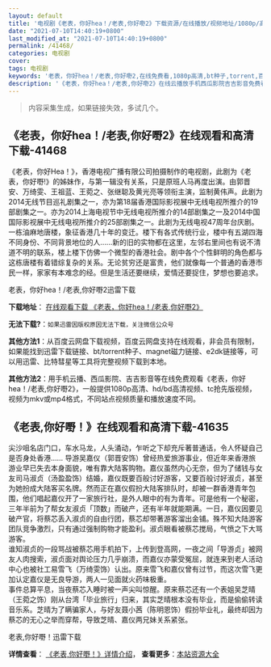```yaml
---
layout: default
title: '电视剧《老表，你好hea！/老表,你好嘢2》下载资源/在线播放/视频地址/1080p/高清/蓝光'
date: "2021-07-10T14:40:19+0800"
last_modified_at: "2021-07-10T14:40:19+0800"
permalink: /41468/
categories: 电视剧
cover:
tags: 电视剧
keywords: '老表，你好hea！/老表,你好嘢2,在线免费看,1080p高清,bt种子,torrent,百度云盘,magnet,磁力链,迅雷下载资源'
description: '《老表，你好hea！/老表,你好嘢2》在线云播放手机西瓜影院吉吉影音免费看，1080p高清bd/hd未删减完整版和tc抢先枪版，mkv/mp4格式，附带bt/torrent种子、magnet/磁力链、百度云盘、网盘资源迅雷下载链接'
---
```


>内容采集生成，如果链接失效，多试几个。


## 《老表，你好hea！/老表,你好嘢2》在线观看和高清下载-41468

《老表，你好Hea！》，香港电视广播有限公司拍摄制作的电视剧，此剧为《老表，你好嘢!》的姊妹作，与第一辑没有关系，只是原班人马再度出演。由郭晋安、万绮雯、王祖蓝、王菀之、张继聪及黄光亮等领衔主演，监制黄伟声。此剧为2014无线节目巡礼剧集之一，亦为第18届香港国际影视展中无线电视所推介的19部剧集之一。亦为2014上海电视节中无线电视所推介的14部剧集之一及2014中国国际影视展中无线电视所推介的25部剧集之一。此剧为无线电视47周年台庆剧。<br />一栋油麻地唐楼，象征香港几十年的变迁。楼下有各式传统行业，楼中有五湖四海不同身份、不同背景地位的人&hellip;…新的旧的实物都在这里，左邻右里间也有说不清道不明的联系，楼上楼下仿佛一个微型的香港社会。剧中各个个性鲜明的角色都与这栋唐楼有着错综复杂的关系。无论贫穷还是富贵，他们就像每一个普通的香港市民一样，家家有本难念的经。但是生活还要继续，爱情还要捉住，梦想也要追求。<!---剧情end--->


老表，你好hea！/老表,你好嘢2迅雷下载

**下载地址**： [在线观看下载 《老表，你好hea！/老表,你好嘢2》](https://www.993dy.com//vod-detail-id-10811.html) 


**无法下载?**：`如果迅雷因版权原因无法下载，关注微信公众号 `

**其他方法1**：从百度云网盘下载视频，百度云网盘支持在线观看，非会员有限制，如果能找到迅雷下载链接、bt/torrent种子、magnet磁力链接、e2dk链接等，可以用迅雷、比特彗星等工具将完整视频下载到本地。

**其他方法2**：用手机云播、西瓜影院、吉吉影音等在线免费观看《老表，你好hea！/老表,你好嘢2》，一般提供1080p高清、hd/bd高清视频、tc抢先版视频，视频为mkv或mp4格式，不同站点视频质量和播放速度不同。


## 《老表,你好嘢！》在线观看和高清下载-41635

尖沙咀名店门口，车水马龙，人头涌动，乍听之下却充斥著普通话，令人怀疑自己是否身处香港&hellip;… 导游吴嘉仪（郭晋安饰）曾经热爱旅游事业，但近年来香港旅游业早已失去本身面貌，唯有靠大陆客购物。嘉仪虽然内心无奈，但为了储钱与女友司马淑贞（汤盈盈饰）结婚，嘉仪既要百般讨好游客，又要百般讨好淑贞，甚至为她扮成大陆客买名牌。然而正在嘉仪假扮大陆客排队时，却被一群香港青年包围，他们唱起嘉仪开了一家旅行社，是外人眼中的有为青年。可是他有一个秘密，三年半前为了帮女友淑贞「顶数」而破产，还有半年就能期满。一日，嘉仪因要见破产官，将蔡芯丢入淑贞的自由行团，蔡芯却带著游客溜出金铺。殊不知大陆游客团队竞争激烈，只有通过强制购物才能盈利。淑贞眼看被蔡芯搅局，气愤之下大骂游客。<br /> 谁知淑贞的一段骂战被蔡芯用手机拍下，上传到登高网，一夜之间「导游贞」被网友人肉搜索，淑贞面对舆论压力几乎崩溃，而嘉仪亦蒙受冤屈，就连来到老人活动中心也被社工易雪飞（万绮雯饰）认出。原来雪飞和嘉仪曾有过节，而这次雪飞更加认定嘉仪是无良导游，两人一见面就火药味极重。<br /> 事件总算平息，当夜蔡芯入睡时被一声尖叫惊醒。原来蔡芯还有一个表姐吴芝晴（王菀之饰）刚从台湾「毕业旅行」归来，其实芝晴根本没有毕业，而是偷偷转读音乐系。芝晴为了瞒骗家人，与好友聂小茜（陈明恩饰）假扮毕业礼，最终却因为蔡芯的无心之举而穿帮，导致芝晴、嘉仪两兄妹关系紧张。<br />


老表,你好嘢！迅雷下载

**详情查看**： [《老表,你好嘢！》详情介绍](/movie/41635/)， **查看更多**：[本站资源大全](/movie/t/all/)

